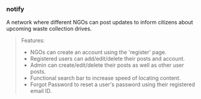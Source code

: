 ### notify

A network where different NGOs can post updates to inform citizens about upcoming waste collection drives.

> Features:
> - NGOs can create an account using the 'register' page.
> - Registered users can add/edit/delete their posts and account.
> - Admin can create/edit/delete their posts as well as other user posts.
> - Functional search bar to increase speed of locating content.
> - Forgot Password to reset a user's password using their registered email ID.
